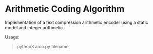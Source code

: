 # Arithmetic Coding Algorithm

Implementation of a text compression arithmetic encoder using a static model and integer arithmetic.

Usage:
> python3 arco.py filename